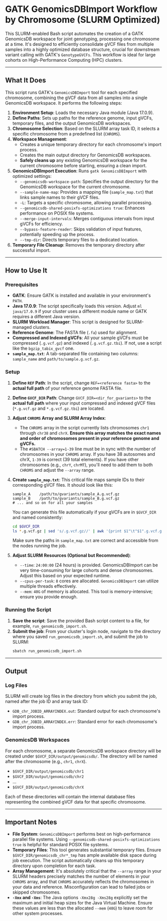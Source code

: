 # GATK GenomicsDBImport Workflow by Chromosome (SLURM Optimized)

This SLURM-enabled Bash script automates the creation of a GATK GenomicsDB workspace for joint genotyping, processing one chromosome at a time. It's designed to efficiently consolidate gVCF files from multiple samples into a highly optimized database structure, crucial for downstream variant calling with GATK's `GenotypeGVCFs`. This workflow is ideal for large cohorts on High-Performance Computing (HPC) clusters.

---

## What It Does

This script runs GATK's `GenomicsDBImport` tool for each specified chromosome, combining the gVCF data from all samples into a single GenomicsDB workspace. It performs the following steps:

1.  **Environment Setup**: Loads the necessary Java module (Java 17.0.9).
2.  **Define Paths**: Sets up paths for the reference genome, input gVCFs, temporary files, and the output GenomicsDB workspaces.
3.  **Chromosome Selection**: Based on the SLURM array task ID, it selects a specific chromosome from a predefined list (`CHROMS`).
4.  **Workspace Management**:
    * Creates a unique temporary directory for each chromosome's import process.
    * Creates the main output directory for GenomicsDB workspaces.
    * **Safely cleans up** any existing GenomicsDB workspace for the current chromosome before starting, ensuring a clean import.
5.  **GenomicsDBImport Execution**: Runs `gatk GenomicsDBImport` with optimized settings:
    * `--genomicsdb-workspace-path`: Specifies the output directory for the GenomicsDB workspace for the current chromosome.
    * `--sample-name-map`: Provides a mapping file (`sample_map.txt`) that links sample names to their gVCF files.
    * `-L`: Targets a specific chromosome, allowing parallel processing.
    * `--genomicsdb-shared-posixfs-optimizations true`: Enhances performance on POSIX file systems.
    * `--merge-input-intervals`: Merges contiguous intervals from input gVCFs for efficiency.
    * `--bypass-feature-reader`: Skips validation of input features, potentially speeding up the process.
    * `--tmp-dir`: Directs temporary files to a dedicated location.
6.  **Temporary File Cleanup**: Removes the temporary directory after successful import.

---

## How to Use It

### Prerequisites

* **GATK**: Ensure GATK is installed and available in your environment's `PATH`.
* **Java 17.0.9**: The script specifically loads this version. Adjust `ml java/17.0.9` if your cluster uses a different module name or GATK requires a different Java version.
* **SLURM Workload Manager**: This script is designed for SLURM-managed clusters.
* **Reference Genome**: The FASTA file (`.fa`) used for alignment.
* **Compressed and Indexed gVCFs**: All your sample gVCFs must be compressed (`.g.vcf.gz`) and indexed (`.g.vcf.gz.tbi`). If not, use a script like the `bgzip_tabix_gvcf` one.
* **`sample_map.txt`**: A tab-separated file containing two columns: `sample_name` and `path/to/sample.g.vcf.gz`.

### Setup

1.  **Define `REF` Path**: In the script, change `REF=<reference fasta>` to the **actual full path** of your reference genome FASTA file.

2.  **Define `GVCF_DIR` Path**: Change `GVCF_DIR=<dir_for_gvariants>` to the **actual full path** where your input compressed and indexed gVCF files (`*.g.vcf.gz` and `*.g.vcf.gz.tbi`) are located.

3.  **Adjust `CHROMS` Array and SLURM Array Index**:
    * The `CHROMS` array in the script currently lists chromosomes `chr1` through `chr38` and `chrX`. **Ensure this array matches the exact names and order of chromosomes present in your reference genome and gVCFs.**
    * The `#SBATCH --array=1-39` line must be in sync with the number of chromosomes in your `CHROMS` array. If you have 38 autosomes and chrX, `1-39` is correct (39 total elements). If you have other chromosomes (e.g., `chrY`, `chrMT`), you'll need to add them to both `CHROMS` and adjust the `--array` range.

4.  **Create `sample_map.txt`**: This critical file maps sample IDs to their corresponding gVCF files. It should look like this:
    ```
    sample_A    /path/to/gvariants/sample_A.g.vcf.gz
    sample_B    /path/to/gvariants/sample_B.g.vcf.gz
    # ... and so on for all your samples
    ```
    You can generate this file automatically if your gVCFs are in `$GVCF_DIR` and named consistently:
    ```bash
    cd $GVCF_DIR
    ls *.g.vcf.gz | sed 's/.g.vcf.gz//' | awk '{print $1"\t"$1".g.vcf.gz"}' > sample_map.txt
    ```
    Make sure the paths in `sample_map.txt` are correct and accessible from the nodes running the job.

5.  **Adjust SLURM Resources (Optional but Recommended)**:
    * `--time`: `24:00:00` (24 hours) is provided. GenomicsDBImport can be very time-consuming for large cohorts and dense chromosomes. Adjust this based on your expected runtime.
    * `--cpus-per-task`: `8` cores are allocated. `GenomicsDBImport` can utilize multiple threads effectively.
    * `--mem`: `40G` of memory is allocated. This tool is memory-intensive; ensure you provide enough.

### Running the Script

1.  **Save the script**: Save the provided Bash script content to a file, for example, `run_genomicsdb_import.sh`.
2.  **Submit the job**: From your cluster's login node, navigate to the directory where you saved `run_genomicsdb_import.sh`, and submit the job to SLURM:
    ```bash
    sbatch run_genomicsdb_import.sh
    ```

---

## Output

### Log Files

SLURM will create log files in the directory from which you submit the job, named after the job ID and array task ID:

* `GDB_chr_JOBID_ARRAYINDEX.out`: Standard output for each chromosome's import process.
* `GDB_chr_JOBID_ARRAYINDEX.err`: Standard error for each chromosome's import process.

### GenomicsDB Workspaces

For each chromosome, a separate GenomicsDB workspace directory will be created under `$GVCF_DIR/output/genomicsdb/`. The directory will be named after the chromosome (e.g., `chr1`, `chrX`).

* `$GVCF_DIR/output/genomicsdb/chr1`
* `$GVCF_DIR/output/genomicsdb/chr2`
* ...
* `$GVCF_DIR/output/genomicsdb/chrX`

Each of these directories will contain the internal database files representing the combined gVCF data for that specific chromosome.

---

## Important Notes

* **File System**: `GenomicsDBImport` performs best on high-performance parallel file systems. Using `--genomicsdb-shared-posixfs-optimizations true` is helpful for standard POSIX file systems.
* **Temporary Files**: This tool generates substantial temporary files. Ensure `$GVCF_DIR/genomicsdb_chr*_tmp` has ample available disk space during job execution. The script automatically cleans up this temporary directory upon completion for each task.
* **Array Management**: It's absolutely critical that the `--array` range in your SLURM headers precisely matches the number of elements in your `CHROMS` array, and that `CHROMS` accurately reflects the chromosomes in your data and reference. Misconfiguration can lead to failed jobs or skipped chromosomes.
* **`-Xmx` and `-Xms`**: The Java options `-Xmx28g -Xms28g` explicitly set the maximum and initial heap sizes for the Java Virtual Machine. Ensure these values are less than the allocated `--mem` (`40G`) to leave room for other system processes.
